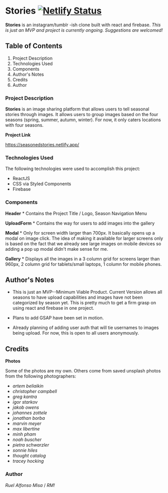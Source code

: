 # Stories [![Netlify Status](https://api.netlify.com/api/v1/badges/27bdcda4-f83f-42b1-8950-ceb809498907/deploy-status)](https://app.netlify.com/sites/seasonedstories/deploys)

**Stories** is an instagram/tumblr -ish clone built with react and firebase. _This is just an MVP and project is currently ongoing. Suggestions are welcomed!_

## Table of Contents

1. Project Description
2. Technologies Used
3. Components
4. Author's Notes
5. Credits
6. Author

### Project Description

**Stories** is an image sharing platform that allows users to tell seasonal stories through images. It allows users to group images based on the four seasons (spring, summer, autumn, winter). For now, it only caters locations with four seasons.

**Project Link**

https://seasonedstories.netlify.app/

### Technologies Used

The following technologies were used to accomplish this project:

- ReactJS
- CSS via Styled Components
- Firebase

### Components

**Header** \* Contains the Project Title / Logo, Season Navigation Menu

**UploadForm** \* Contains the way for users to add images into the gallery

**Modal** \* Only for screen width larger than 700px. It basically opens up a modal on image click. The idea of making it available for larger screens only is based on the fact that we already see large images on mobile devices so adding a pop up modal didn't make sense for me.

**Gallery** \* Displays all the images in a 3 column grid for screens larger than 960px, 2 column grid for tablets/small laptops, 1 column for mobile phones.

## Author's Notes

- This is just an MVP--Minimum Viable Product. Current Version allows all seasons to have upload capabilities and images have not been categorized by season yet. This is pretty much to get a firm grasp on using react and firebase in one project.

- Plans to add GSAP have been set in motion.

- Already planning of adding user auth that will tie usernames to images being upload. For now, this is open to all users anonymously.

## Credits

**Photos**

Some of the photos are my own. Others come from saved unsplash photos from the following photographers:

- _artem beliaikin_
- _christopher campbell_
- _greg kantra_
- _igor starkov_
- _jakob owens_
- _johannes zottele_
- _jonathan borba_
- _marvin meyer_
- _max libertine_
- _minh pham_
- _noah buscher_
- _pietra schwarzler_
- _sonnie hiles_
- _thought catalog_
- _tracey hocking_

### Author

_Ruel Alfonso Misa_ / _RM!_
